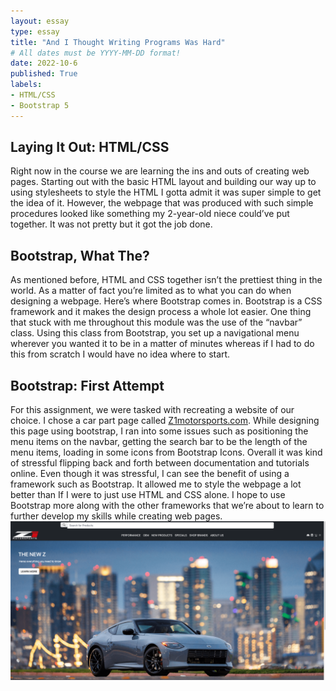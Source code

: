 ```yaml
---
layout: essay
type: essay
title: "And I Thought Writing Programs Was Hard"
# All dates must be YYYY-MM-DD format!
date: 2022-10-6
published: True
labels:
- HTML/CSS
- Bootstrap 5
---
```

<h2>Laying It Out: HTML/CSS</h2>
Right now in the course we are learning the ins and outs of creating web pages. Starting out with the basic HTML layout and building our way up to using stylesheets to style the HTML I gotta admit it was super simple to get the idea of it. However, the webpage that was produced with such simple procedures looked like something my 2-year-old niece could’ve put together. It was not pretty but it got the job done.
<h2>Bootstrap, What The?</h2>
As mentioned before, HTML and CSS together isn’t the prettiest thing in the world. As a matter of fact you’re limited as to what you can do when designing a webpage. Here’s where Bootstrap comes in. Bootstrap is a CSS framework and it makes the design process a whole lot easier. One thing that stuck with me throughout this module was the use of the “navbar” class. Using this class from Bootstrap, you set up a navigational menu wherever you wanted it to be in a matter of minutes whereas if I had to do this from scratch I would have no idea where to start.
<h2>Bootstrap: First Attempt</h2>
For this assignment, we were tasked with recreating a website of our choice. I chose a car part page called <a href="https://www.z1motorsports.com/">Z1motorsports.com</a>. While designing this page using bootstrap, I ran into some issues such as positioning the menu items on the navbar, getting the search bar to be the length of the menu items, loading in some icons from Bootstrap Icons. Overall it was kind of stressful flipping back and forth between documentation and tutorials online. Even though it was stressful, I can see the benefit of using a framework such as Bootstrap. It allowed me to style the webpage a lot better than If I were to just use HTML and CSS alone. I hope to use Bootstrap more along with the other frameworks that we’re about to learn to further develop my skills while creating web pages.
<img src="../img/Remake.png">